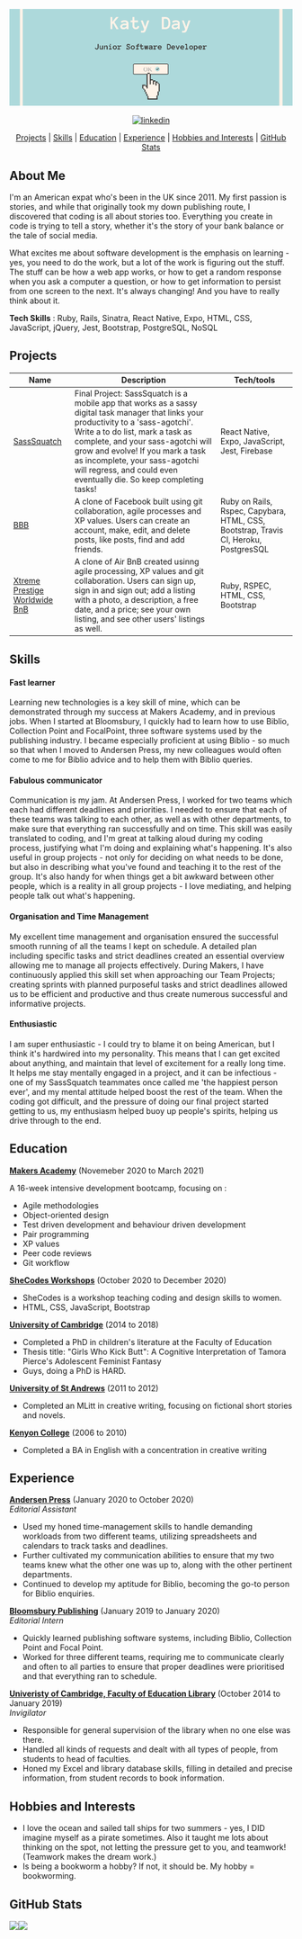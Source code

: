 ![README Banner](banner1.png)

<div align="center">

<a href='https://www.linkedin.com/in/katy-day-07334646/'>
<img src="https://www.iconfinder.com/data/icons/free-social-icons/67/linkedin_circle_color-512.png" alt="linkedin" hspace="50" height="42" width="42"></a>

[Projects](#Projects) | [Skills](#skills) | [Education](#education) | [Experience](#experience) | [Hobbies and Interests](#hobbies-and-interests) | [GitHub Stats](#github-stats)

</div>

## About Me

I'm an American expat who's been in the UK since 2011. My first passion is stories, and while that originally took my down publishing route, I discovered that coding is all about stories too. Everything you create in code is trying to tell a story, whether it's the story of your bank balance or the tale of social media.

What excites me about software development is the emphasis on learning - yes, you need to do the work, but a lot of the work is figuring out the stuff. The stuff can be how a web app works, or how to get a random response when you ask a computer a question, or how to get information to persist from one screen to the next. It's always changing! And you have to really think about it.

**Tech Skills** : Ruby, Rails, Sinatra, React Native, Expo, HTML, CSS, JavaScript, jQuery, Jest, Bootstrap, PostgreSQL, NoSQL

## Projects

| Name                                                                                       | Description                                                                                                                                                                                                                                                                                                                                                 | Tech/tools                                                                           |
| ------------------------------------------------------------------------------------------ | ----------------------------------------------------------------------------------------------------------------------------------------------------------------------------------------------------------------------------------------------------------------------------------------------------------------------------------------------------------- | ------------------------------------------------------------------------------------ |
| [SassSquatch](https://github.com/day-katy/SassTask)                                        | Final Project: SassSquatch is a mobile app that works as a sassy digital task manager that links your productivity to a 'sass-agotchi'. Write a to do list, mark a task as complete, and your sass-agotchi will grow and evolve! If you mark a task as incomplete, your sass-agotchi will regress, and could even eventually die. So keep completing tasks! | React Native, Expo, JavaScript, Jest, Firebase                                       |
| [BBB](https://github.com/day-katy/acebook-BBB)                                             | A clone of Facebook built using git collaboration, agile processes and XP values. Users can create an account, make, edit, and delete posts, like posts, find and add friends.                                                                                                                                                                              | Ruby on Rails, Rspec, Capybara, HTML, CSS, Bootstrap, Travis CI, Heroku, PostgresSQL |
| [Xtreme Prestige Worldwide BnB](https://github.com/day-katy/Xtreme_Prestige_Worldwide_BnB) | A clone of Air BnB created usinng agile processing, XP values and git collaboration. Users can sign up, sign in and sign out; add a listing with a photo, a description, a free date, and a price; see your own listing, and see other users' listings as well.                                                                                             | Ruby, RSPEC, HTML, CSS, Bootstrap                                           |

## Skills

#### Fast learner

Learning new technologies is a key skill of mine, which can be demonstrated through my success at Makers Academy, and in previous jobs. When I started at Bloomsbury, I quickly had to learn how to use Biblio, Collection Point and FocalPoint, three software systems used by the publishing industry. I became especially proficient at using Biblio - so much so that when I moved to Andersen Press, my new colleagues would often come to me for Biblio advice and to help them with Biblio queries.

#### Fabulous communicator

Communication is my jam. At Andersen Press, I worked for two teams which each had different deadlines and priorities. I needed to ensure that each of these teams was talking to each other, as well as with other departments, to make sure that everything ran successfully and on time. This skill was easily translated to coding, and I'm great at talking aloud during my coding process, justifying what I'm doing and explaining what's happening. It's also useful in group projects - not only for deciding on what needs to be done, but also in describing what you've found and teaching it to the rest of the group. It's also handy for when things get a bit awkward between other people, which is a reality in all group projects - I love mediating, and helping people talk out what's happening.

#### Organisation and Time Management

My excellent time management and organisation ensured the successful smooth running of all the teams I kept on schedule. A detailed plan including specific tasks and strict deadlines created an essential overview allowing me to manage all projects effectively. During Makers, I have continuously applied this skill set when approaching our Team Projects; creating sprints with planned purposeful tasks and strict deadlines allowed us to be efficient and productive and thus create numerous successful and informative projects.

#### Enthusiastic

I am super enthusiastic - I could try to blame it on being American, but I think it's hardwired into my personality. This means that I can get excited about anything, and maintain that level of excitement for a really long time. It helps me stay mentally engaged in a project, and it can be infectious - one of my SassSquatch teammates once called me 'the happiest person ever', and my mental attitude helped boost the rest of the team. When the coding got difficult, and the pressure of doing our final project started getting to us, my enthusiasm helped buoy up people's spirits, helping us drive through to the end.

## Education

**[Makers Academy](https://makers.tech/about-us/)** (Novemeber 2020 to March 2021)

A 16-week intensive development bootcamp, focusing on :

- Agile methodologies
- Object-oriented design
- Test driven development and behaviour driven development
- Pair programming
- XP values
- Peer code reviews
- Git workflow

**[SheCodes Workshops](https://www.shecodes.io/)** (October 2020 to December 2020)

- SheCodes is a workshop teaching coding and design skills to women.
- HTML, CSS, JavaScript, Bootstrap

**[University of Cambridge](https://www.educ.cam.ac.uk/research/groups/childrensliterature/)** (2014 to 2018)

- Completed a PhD in children's literature at the Faculty of Education
- Thesis title: "Girls Who Kick Butt": A Cognitive Interpretation of Tamora Pierce's Adolescent Feminist Fantasy
- Guys, doing a PhD is HARD.

**[University of St Andrews](https://www.st-andrews.ac.uk/subjects/english/creative-writing-mlitt/)** (2011 to 2012)

- Completed an MLitt in creative writing, focusing on fictional short stories and novels.

**[Kenyon College](https://www.kenyon.edu/)** (2006 to 2010)

- Completed a BA in English with a concentration in creative writing

## Experience

**[Andersen Press](https://www.andersenpress.co.uk/)** (January 2020 to October 2020)  
_Editorial Assistant_

- Used my honed time-management skills to handle demanding workloads from two different teams, utilizing spreadsheets and calendars to track tasks and deadlines.
- Further cultivated my communication abilities to ensure that my two teams knew what the other one was up to, along with the other pertinent departments.
- Continued to develop my aptitude for Biblio, becoming the go-to person for Biblio enquiries.

**[Bloomsbury Publishing](https://www.bloomsbury.com/uk/)** (January 2019 to January 2020)  
_Editorial Intern_

- Quickly learned publishing software systems, including Biblio, Collection Point and Focal Point.
- Worked for three different teams, requiring me to communicate clearly and often to all parties to ensure that proper deadlines were prioritised and that everything ran to schedule.

**[Univeristy of Cambridge, Faculty of Education Library](https://www.educ.cam.ac.uk/library/)** (October 2014 to January 2019)  
_Invigilator_

- Responsible for general supervision of the library when no one else was there.
- Handled all kinds of requests and dealt with all types of people, from students to head of faculties.
- Honed my Excel and library database skills, filling in detailed and precise information, from student records to book information.

## Hobbies and Interests

- I love the ocean and sailed tall ships for two summers - yes, I DID imagine myself as a pirate sometimes. Also it taught me lots about thinking on the spot, not letting the pressure get to you, and teamwork! (Teamwork makes the dream work.)
- Is being a bookworm a hobby? If not, it should be. My hobby = bookworming.

## GitHub Stats

<div>
<a href="https://github-readme-stats.vercel.app/api?username=day-katy&show_icons=true&theme=react">
  <img  align="left" src="https://github-readme-stats.vercel.app/api?username=day-katy&show_icons=true&theme=react" />
</a>
  
  
<a href="https://github-readme-stats.vercel.app/api/top-langs/?username=day-katy&theme=react&hide=SCSS">
  <img align="left" src="https://github-readme-stats.vercel.app/api/top-langs/?username=day-katy&theme=react&hide=SCSS" />
</a>
</div>
